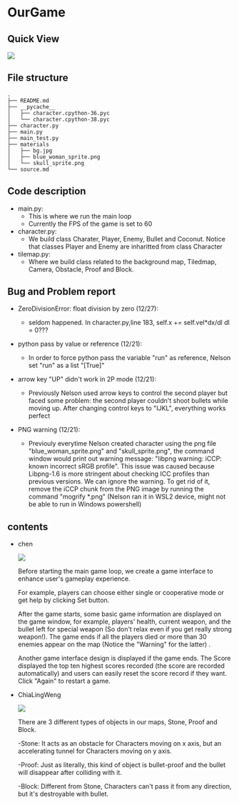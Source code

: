 # OurGame

## Quick View
![](https://i.imgur.com/zZ4BIQO.png)

## File structure
```
.
├── README.md
├── __pycache__
│   ├── character.cpython-36.pyc
│   └── character.cpython-38.pyc
├── character.py
├── main.py
├── main_test.py
├── materials
│   ├── bg.jpg
│   ├── blue_woman_sprite.png
│   └── skull_sprite.png
└── source.md
```
## Code description
 - main.py:
    - This is where we run the main loop
    - Currently the FPS of the game is set to 60
 - character.py:
    - We build class Charater, Player, Enemy, Bullet and Coconut. Notice that classes Player and Enemy are inharitted from class Character
 - tilemap.py:
    - Where we build class related to the background map, Tiledmap, Camera, Obstacle, Proof and Block. 


## Bug and Problem report
- ZeroDivisionError: float division by zero (12/27):
    - seldom happened.  In character.py,line 183,  self.x += self.vel*dx/dl     dl = 0???

- python pass by value or reference (12/21):
    - In order to force python pass the variable "run" as reference, Nelson set "run" as a list "[True]"

- arrow key "UP" didn't work in 2P mode (12/21):
    - Previously Nelson used arrow keys to control the second player but faced some problem: the second player couldn't shoot bullets while moving up. After changing control keys to "IJKL", everything works perfect

- PNG warning (12/21):
    - Previouly everytime Nelson created character using the png file "blue_woman_sprite.png" and "skull_sprite.png", the command window would print out warning message: "libpng warning: iCCP: known incorrect sRGB profile". This issue was caused because Libpng-1.6 is more stringent about checking ICC profiles than previous versions. We can ignore the warning. To get rid of it, remove the iCCP chunk from the PNG image by running the command "mogrify *.png" (Nelson ran it in WSL2 device, might not be able to run in Windows powershell)

## contents
- chen

  ![](https://i.imgur.com/OnOvF2S.png)
  
  Before starting the main game loop, we create a game interface to enhance user's gameplay experience.  
  
  For example, players can choose either single or cooperative mode or get help by clicking Set button.
  
  After the game starts, some basic game information are displayed on the game window, for example, players' health, current weapon, and the bullet left for special weapon     (So don't relax even if you get really strong weapon!). The game ends if all the players died or more than 30 enemies appear on the map (Notice the "Warning" for the         latter) .
  
  Another game interface design is displayed if the game ends. The Score displayed the top ten highest scores recorded (the score are recorded automatically) and users can     easily reset the score record if they want. Click "Again" to restart a game.
  
- ChiaLingWeng

  ![](https://i.imgur.com/map_demo.png)
  
  There are 3 different types of objects in our maps, Stone, Proof and Block.
  
  -Stone:
  It acts as an obstacle for Characters moving on x axis, but an accelerating tunnel for Characters moving on y axis. 
  
  -Proof:
  Just as literally, this kind of object is bullet-proof and the bullet will disappear after colliding with it.
  
  -Block:
  Different from Stone, Characters can't pass it from any direction, but it's destroyable with bullet.



